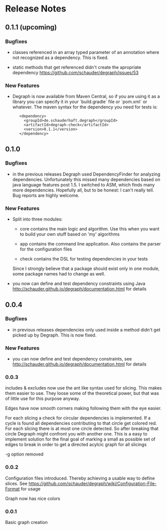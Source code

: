 # Release Notes

## 0.1.1 (upcoming)

### Bugfixes
    
- classes referenced in an array typed parameter of an annotation where not recognized as a dependency. This is fixed. 

- static methods that get referenced didn't create the apropriate dependency https://github.com/schauder/degraph/issues/53

### New Features

- Degraph is now available from Maven Central, so if you are using it as a library you can specify it in your 
    ´build.gradle´ file or ´pom.xml´ or whatever. The maven syntax for the dependency you need for tests is:
     
         <dependency>
           <groupId>de.schauderhaft.degraph</groupId>
           <artifactId>degraph-check</artifactId>
           <version>0.1.1</version>
         </dependency>

## 0.1.0

### Bugfixes
    
- in the previous releases Degraph used DependencyFinder for analyzing dependencies. Unfortunately this missed many
dependencies based on java language features post 1.5. I switched to ASM, which finds many more dependencies.
Hopefully all, but to be honest: I can't really tell. Bug reports are highly welcome.

### New Features

- Split into three modules:

    - core contains the main logic and algorithm. Use this when you want to build your own stuff based on 'my' algorithms

    - app contains the command line application. Also contains the parser for the configuration files

    - check contains the DSL for testing dependencies in your tests

    Since I strongly believe that a package should exist only in one module, some package names had to change as well.


- you now can define and test dependency constraints using Java http://schauder.github.io/degraph/documentation.html for details

## 0.0.4 

### Bugfixes

- in previous releases dependencies only used inside a method didn't get picked up by Degraph. This is now fixed.

### New Features

- you can now define and test dependency constraints, see http://schauder.github.io/degraph/documentation.html for details

### 0.0.3

includes & excludes now use the ant like syntax used for slicing. This makes them easier to use. 
They loose some of the theoretical power, but that was of little use for this purpose anyway.

Edges have now smooth corners making following them with the eye easier.

For each slicing a check for circular dependencies is implemented. 
If a cycle is found all dependencies contributing to that circle get colored red. 
For each slicing there is at most one circle detected. 
So after breaking that circle Degraph might confront you with another one.
This is a easy to implement solution for the final goal of marking a small as
possible set of edges to break in order to get a directed acylcic graph for all slicings

-g option removed

### 0.0.2

Configuration files introduced. Thereby achieving a usable way to define slices. 
See https://github.com/schauder/degraph/wiki/Configuration-File-Format for usage

Graph now has nice colors

### 0.0.1

Basic graph creation
